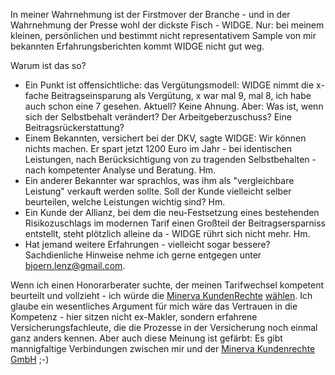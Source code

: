 [title: Erfahrungen mit WIDGE]: /
[category: Honorarberater, WIDGE, Beitragsoptimierung24]: /
[date: 20.07.2012]: /
[tags: {Honorarberater, WIDGE, Beitragsoptimierung24}]: /

In meiner Wahrnehmung ist der Firstmover der Branche - und in der Wahrnehmung der Presse
wohl der dickste Fisch - WIDGE. Nur: bei meinem kleinen, persönlichen und bestimmt nicht representativem Sample von mir bekannten Erfahrungsberichten kommt WIDGE nicht gut weg.

Warum ist das so?

*  Ein Punkt ist offensichtliche: das Vergütungsmodell: WIDGE nimmt die x-fache Beitragseinsparung als Vergütung, x war mal 9, mal 8, ich habe auch schon eine 7 gesehen. Aktuell? Keine Ahnung.
Aber: Was ist, wenn sich der Selbstbehalt verändert? Der Arbeitgeberzuschuss? Eine Beitragsrückerstattung?
*  Einem Bekannten, versichert bei der DKV, sagte WIDGE: Wir können nichts machen. Er spart jetzt 1200 Euro im Jahr - bei identischen Leistungen, nach Berücksichtigung von zu tragenden Selbstbehalten - nach kompetenter Analyse und Beratung. Hm. 
*  Ein anderer Bekannter war sprachlos, was ihm als "vergleichbare Leistung" verkauft werden sollte. Soll der Kunde vielleicht selber beurteilen, welche Leistungen wichtig sind? Hm.
*  Ein Kunde der Allianz, bei dem die neu-Festsetzung eines bestehenden Risikozuschlags im modernen Tarif einen Großteil der Beitragsersparniss entstellt, steht plötzlich alleine da - WIDGE rührt sich nicht mehr. Hm.
*  Hat jemand weitere Erfahrungen - vielleicht sogar bessere? Sachdienliche Hinweise nehme ich gerne entgegen unter bjoern.lenz@gmail.com.

Wenn ich einen Honorarberater suchte, der meinen Tarifwechsel kompetent beurteilt und vollzieht - ich würde die [Minerva KundenRechte](http://minerva-kundenrechte.de) [wählen](http://www.pkv-kunde.de).
Ich glaube ein wesentliches Argument für mich wäre das Vertrauen in die Kompetenz - hier sitzen nicht ex-Makler, sondern erfahrene Versicherungsfachleute, die die Prozesse in der Versicherung
noch einmal ganz anders kennen.
Aber auch diese Meinung ist gefärbt: Es gibt mannigfaltige Verbindungen zwischen mir und der
[Minerva Kundenrechte GmbH](http://minerva-kundenrechte.de) ;-)

